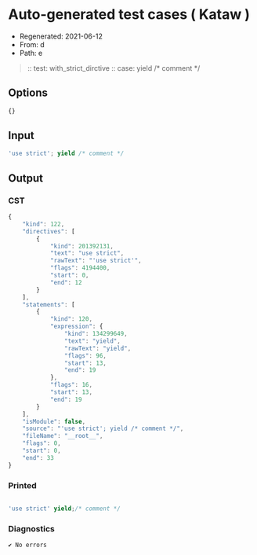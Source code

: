 # Auto-generated test cases ( Kataw )
- Regenerated: 2021-06-12
- From: d
- Path: e
> :: test: with_strict_dirctive
> :: case: yield /* comment */
## Options

`````js
{}
`````
## Input

`````js
'use strict'; yield /* comment */
`````
## Output

### CST

```javascript
{
    "kind": 122,
    "directives": [
        {
            "kind": 201392131,
            "text": "use strict",
            "rawText": "'use strict'",
            "flags": 4194400,
            "start": 0,
            "end": 12
        }
    ],
    "statements": [
        {
            "kind": 120,
            "expression": {
                "kind": 134299649,
                "text": "yield",
                "rawText": "yield",
                "flags": 96,
                "start": 13,
                "end": 19
            },
            "flags": 16,
            "start": 13,
            "end": 19
        }
    ],
    "isModule": false,
    "source": "'use strict'; yield /* comment */",
    "fileName": "__root__",
    "flags": 0,
    "start": 0,
    "end": 33
}
```

### Printed

```javascript

'use strict' yield;/* comment */ 
```

### Diagnostics

```javascript
✔ No errors
```

